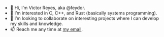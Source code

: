 - 👋 Hi, I’m Victor Reyes, aka @feydor.
- 👀 I’m interested in C, C++, and Rust (basically systems programming).
- 💞️ I’m looking to collaborate on interesting projects where I can develop my skills and knowledge.
- 📫 Reach me any time at [my email](mailto:vreyes85739@outlook.com).  
<!--
[![Top Langs](https://github-readme-stats.vercel.app/api/top-langs/?username=feydor&layout=compact&theme=radical&exclude_repo=uvfit-ece413,NextGenRPG,feydor.github.io,sicp-js-exercises&hide=typescript,scss,css,pug,html,meson,gnuplot)](https://github.com/anuraghazra/github-readme-stats)
-->
